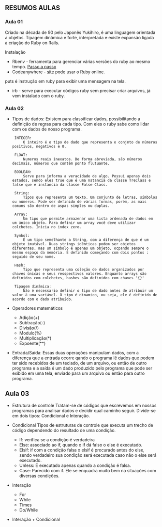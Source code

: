 ## RESUMOS AULAS

### Aula 01
Criado na década de 90 pelo Japonês Yukihiro, é uma linguagem orientada a objetos. Tipagem dinâmica e forte, interpretada e existe expansão ligada a criação do Ruby on Rails.

Instalação
 - Rbenv - ferramenta para gerenciar várias versões do ruby ao mesmo tempo. [Passo a passo](https://www.digitalocean.com/community/tutorials/)
 - Codeanywhere - [site](https://codeanywhere.com/) pode usar o Ruby online.

 puts é instrução em ruby para exibir uma mensagem na tela.

 - irb - serve para executar códigos ruby sem precisar criar arquivos, já vem instalado com o ruby.

 ### Aula 02

 - Tipos de dados: 
    Existem para classificar dados, possibilitando a definição de regras para cada tipo. Com eles o ruby sabe como lidar com os dados de nosso programa.

        INTEGER:
            O inteiro é o tipo de dado que representa o conjnto de números positivos, negativos e 0.

        FLOAT:
            Numeros reais inexatos. De forma abreviada, são números decimais, números que contêm ponto flutuante.

        BOOLEAN:
            Serve para informa a veracidade de algo. Possui apenas dois estados, sendo eles true que é uma nstancia da classe TreClass e false que é instancia da classe False Class.

        String: 
            Tipos que representa um texto. Um conjunto de letras, símbolos ou números. Pode ser definido de várias formas, porém, as mais comuns são dentro de aspas simples ou duplas.

        Array:
            Um tipo que permite armazenar uma lista ordenada de dados em um único objeto. Para definir um array você deve utilizar colchetes. Inicia no index zero.

        Symbol:
            É um tipo semelhante a String, com a diferença de que é um objeto imutável. Duas strings idênticas podem ser objetos diferentes, mas um símbolo é apenas um objeto, ocpando sempre o mesmo espaço da memória. É definido começando com dois pontos : seguido de seu nome.

        Hash:
            Tipo que representa uma coleção de dados organizados por chaves únicas e seus resspectivos valores. Enquanto arrays são definidos com colchetes, hashes são definidos com chaves '{}' 

        Tipagem dinâmica:
            Não é necessario definir o tipo de dado antes de atribuir um valor à uma variável. O tipo é dinamico, ou seja, ele é definido de acordo com o dado atribuído.

 - Operadores matemáticos
    - Adição(+)
    - Subtração(-)
    - Divisão(/)
    - Modulo(%)
    - Multiplicação(*)
    - Expoente(**)

 - Entrada/Saída:
        Essas duas operações manipulam dados, com a diferença que a entrada ocorre qando o programa lê dados que podem ter sido recebidos de um teclado, de um arquivo, ou então de outro programa e a saída é um dado produzido pelo programa que pode ser exibido em uma tela, enviado para um arquivo ou então para outro programa.

## Aula 03

- Estrutura de controle
    Tratam-se de códigos que escrevemos em nossos programas para analisar dados e decidir qual caminho seguir. Divide-se em dois tipos: Condicional e Interação.

- Condicional
    Tipos de estruturas de controle que executa um trecho de código dependendo do resultado de uma condição. 
    - If: verifica se a condição é verdadeira
    - Else: associado ao if, quando o if dá falso o else é         executado.
    - Elsif: if com a condição falsa o elsif é procurado antes do else, sendo verdadeiro sua condição será executada caso não o else será executado.
    - Unless: É executado apenas quando a condição é falsa.
    - Case: Parecido com if. Ele se enquadra muito bem na situações com diversas condições.

- Interação
    - For
    - While
    - Times
    - Do/While

- Interação + Condicional